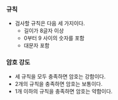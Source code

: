 ### 규칙

- 검사할 규칙은 다음 세 가지이다.
  - 길이가 8글자 이상
  - 0부터 9 사이의 숫자를 포함
  - 대문자 포함


### 암호 강도

- 세 규칙을 모두 충족하면 암호는 강함이다.
- 2개의 규칙을 충족하면 암호는 보통이다.
- 1개 이하의 규칙을 충족하면 암호는 약함이다.
